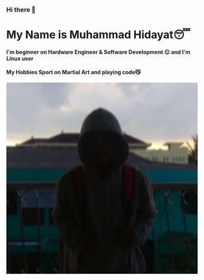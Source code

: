 ### Hi there 👋
# My Name is Muhammad Hidayat😴
#### I'm beginner on Hardware Engineer & Software Development 😐 and I'm Linux user
#### My Hobbies Sport on Martial Art and playing code😼

![Landing_Page](landing_page.jpg)
